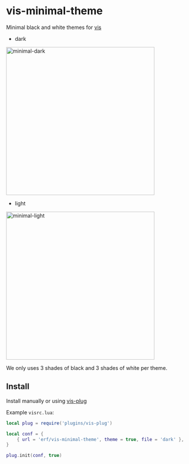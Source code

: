# vis-minimal-theme

Minimal black and white themes for [vis](https://github.com/martanne/vis)

- dark

<img width="400" alt="minimal-dark" src="https://user-images.githubusercontent.com/1562523/149605406-8e859f34-9f27-4a7f-a08e-76b64c9a71f4.png">

- light

<img width="400" alt="minimal-light" src="https://user-images.githubusercontent.com/1562523/149605422-dd55be44-7969-4096-b16e-9d5c53c63872.png">

We only uses 3 shades of black and 3 shades of white per theme.

## Install

Install manually or using [vis-plug](https://github.com/erf/vis-plug)

Example `visrc.lua`:

```Lua
local plug = require('plugins/vis-plug')

local conf = {
	{ url = 'erf/vis-minimal-theme', theme = true, file = 'dark' },
}

plug.init(conf, true)

```